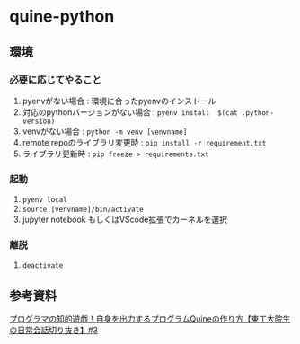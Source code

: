 # quine-python

## 環境
### 必要に応じてやること
1. pyenvがない場合 : 環境に合ったpyenvのインストール
1. 対応のpythonバージョンがない場合 : `pyenv install  $(cat .python-version)`
1. venvがない場合 : `python -m venv [venvname]`
1. remote repoのライブラリ変更時 : `pip install -r requirement.txt`
1. ライブラリ更新時 : `pip freeze > requirements.txt`
### 起動
1. `pyenv local`
1. `source [venvname]/bin/activate`
1. jupyter notebook もしくはVScode拡張でカーネルを選択
### 離脱
1. `deactivate`

## 参考資料
[プログラマの知的遊戯！自身を出力するプログラムQuineの作り方【東工大院生の日常会話切り抜き】#3](https://www.youtube.com/watch?v=KHdDVSpK2sY)